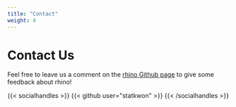 ```yaml
---
title: "Contact"
weight: 4
---
```


# Contact Us

Feel free to leave us a comment on the [rhino Github page](https://github.com/statkwon/rhino) to give some feedback about rhino!

{{< socialhandles >}}
    {{< github user="statkwon" >}}
{{< /socialhandles >}}


